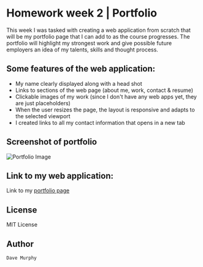 # Homework week 2 | Portfolio

This week I was tasked with creating a web application from scratch that will be my
portfolio page that I can add to as the course progresses. The portfolio will highlight 
my strongest work and give possible future employers an idea of my talents, skills and thought process.

## Some features of the web application:

* My name clearly displayed along with a head shot
* Links to sections of the web page (about me, work, contact & resume)
* Clickable images of my work (since I don't have any web apps yet, they are just placeholders)
* When the user resizes the page, the layout is responsive and adapts to the selected viewport
* I created links to all my contact information that opens in a new tab

## Screenshot of portfolio

![Portfolio Image](https://murda02.github.io/homework-week-2-dlm/assets/images/portfolio.jpg)

## Link to my web application:

Link to my [portfolio page](https://murda02.github.io/homework-week-2-dlm/)

## License

MIT License

## Author

    Dave Murphy
